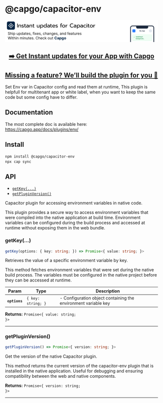 # @capgo/capacitor-env
 <a href="https://capgo.app/"><img src='https://raw.githubusercontent.com/Cap-go/capgo/main/assets/capgo_banner.png' alt='Capgo - Instant updates for capacitor'/></a>

<div align="center">
  <h2><a href="https://capgo.app/?ref=plugin"> ➡️ Get Instant updates for your App with Capgo</a></h2>
  <h2><a href="https://capgo.app/consulting/?ref=plugin"> Missing a feature? We’ll build the plugin for you 💪</a></h2>
</div>

Set Env var in Capacitor config and read them at runtime, This plugin is helpfull for multitenant app or white label, when you want to keep the same code but some config have to differ.

## Documentation

The most complete doc is available here: https://capgo.app/docs/plugins/env/

## Install

```bash
npm install @capgo/capacitor-env
npx cap sync
```

## API

<docgen-index>

* [`getKey(...)`](#getkey)
* [`getPluginVersion()`](#getpluginversion)

</docgen-index>

<docgen-api>
<!--Update the source file JSDoc comments and rerun docgen to update the docs below-->

Capacitor plugin for accessing environment variables in native code.

This plugin provides a secure way to access environment variables that were
compiled into the native application at build time. Environment variables
can be configured during the build process and accessed at runtime without
exposing them in the web bundle.

### getKey(...)

```typescript
getKey(options: { key: string; }) => Promise<{ value: string; }>
```

Retrieves the value of a specific environment variable by key.

This method fetches environment variables that were set during the native
build process. The variables must be configured in the native project
before they can be accessed at runtime.

| Param         | Type                          | Description                                                    |
| ------------- | ----------------------------- | -------------------------------------------------------------- |
| **`options`** | <code>{ key: string; }</code> | - Configuration object containing the environment variable key |

**Returns:** <code>Promise&lt;{ value: string; }&gt;</code>

--------------------


### getPluginVersion()

```typescript
getPluginVersion() => Promise<{ version: string; }>
```

Get the version of the native Capacitor plugin.

This method returns the current version of the capacitor-env plugin
that is installed in the native application. Useful for debugging
and ensuring compatibility between the web and native components.

**Returns:** <code>Promise&lt;{ version: string; }&gt;</code>

--------------------

</docgen-api>
